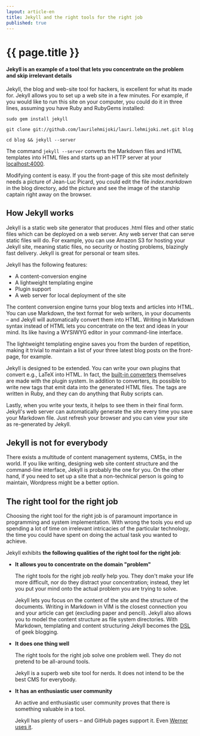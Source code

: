 ```yaml
---
layout: article-en
title: Jekyll and the right tools for the right job
published: true
---
```

# {{ page.title }}

#### Jekyll is an example of a tool that lets you concentrate on the problem and skip irrelevant details

Jekyll, the blog and web-site tool for hackers, is excellent for what its made
for. Jekyll allows you to set up a web site in a few minutes. For example, if
you would like to run this site on your computer, you could do it in three
lines, assuming you have Ruby and RubyGems installed:

`sudo gem install jekyll`

`git clone git://github.com/laurilehmijoki/lauri.lehmijoki.net.git blog`

`cd blog && jekyll --server` 

The command `jekyll --server` converts the Markdown files and HTML templates
into HTML files and starts up an HTTP server at your
[localhost:4000](http://localhost:4000). 

Modifying content is easy. If you the front-page of this site most definitely
needs a picture of Jean-Luc Picard, you could edit the file _index.markdown_ in
the blog directory, add the picture and see the image of the starship captain
right away on the browser.

## How Jekyll works

Jekyll is a static web site generator that produces .html files and other static
files which can be deployed on a web server. Any web server that can serve static
files will do. For example, you can use Amazon S3 for hosting your Jekyll site,
meaning static files, no security or hosting problems, blazingly fast delivery.
Jekyll is great for personal or team sites.

Jekyll has the following features:

- A content-conversion engine
- A lightweight templating engine
- Plugin support
- A web server for local deployment of the site

The content conversion engine turns your blog texts and articles into HTML. You
can use Markdown, the text format for web writers, in your documents – and Jekyll
will automatically convert them into HTML. Writing in Markdown syntax instead of
HTML lets you concentrate on the text and ideas in your mind. Its like having a
WYSIWYG editor in your command-line interface.

The lightweight templating engine saves you from the burden of repetition,
making it trivial to maintain a list of your three latest blog posts on the
front-page, for example.

Jekyll is designed to be extended. You can write your own plugins that convert
e.g., LaTeX into HTML. In fact, the [built-in
converters](https://github.com/mojombo/jekyll/tree/master/lib/jekyll/converters)
themselves are made with the plugin system. In addition to converters, its
possible to write new tags that emit data into the generated HTML files. The
tags are written in Ruby, and they can do anything that Ruby scripts can.

Lastly, when you write your texts, it helps to see them in their final form.
Jekyll's web server can automatically generate the site every time you save your
Markdown file. Just refresh your browser and you can view your site as
re-generated by Jekyll.

## Jekyll is not for everybody

There exists a multitude of content management systems, CMSs, in the world. If
you like writing, designing web site content structure and the command-line
interface, Jekyll is probably the one for you. On the other hand, if you need to
set up a site that a non-technical person is going to maintain, Wordpress might
be a better option.

## The right tool for the right job

Choosing the right tool for the right job is of paramount importance in
programming and system implementation. With wrong the tools you end up spending a
lot of time on irrelevant intricacies of the particular technology, the time you
could have spent on doing the actual task you wanted to achieve.

Jekyll exhibits **the following qualities of the right tool for the right
job**:

- **It allows you to concentrate on the domain "problem"**
  
  The right tools for the right job _really_ help you. They don't make your life
  more difficult, nor do they distract your concentration; instead, they let you
  put your mind onto the actual problem you are trying to solve.

  Jekyll lets you focus on the content of the site and the structure of the
  documents. Writing in Markdown in VIM is the closest connection you and your
  article can get (excluding paper and pencil). Jekyll also allows you to model
  the content structure as file system directories. With Markdown, templating
  and content structuring Jekyll becomes the
  [DSL](http://en.wikipedia.org/wiki/Domain-specific_language) of geek blogging.

- **It does one thing well**

  The right tools for the right job solve one problem well. They do not pretend
  to be all-around tools. 
  
  Jekyll is a superb web site tool for nerds. It does not intend to be the best
  CMS for everybody.

- **It has an enthusiastic user community**

  An active and enthusiastic user community proves that there is something
  valuable in a tool.

  Jekyll has plenty of users – and GitHub pages support it. Even [Werner uses
  it](http://www.allthingsdistributed.com/2011/08/Jekyll-amazon-s3.html).

